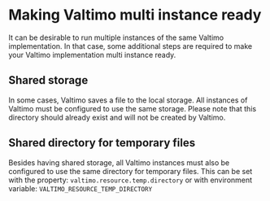 # Making Valtimo multi instance ready

It can be desirable to run multiple instances of the same Valtimo implementation. In that case, some additional steps
are required to make your Valtimo implementation multi instance ready.

## Shared storage

In some cases, Valtimo saves a file to the local storage. All instances of Valtimo must be configured to use the same
storage. Please note that this directory should already exist and will not be created by Valtimo.

## Shared directory for temporary files

Besides having shared storage, all Valtimo instances must also be configured to use the same directory for temporary
files. This can be set with the property: `valtimo.resource.temp.directory` or with environment
variable: `VALTIMO_RESOURCE_TEMP_DIRECTORY`
